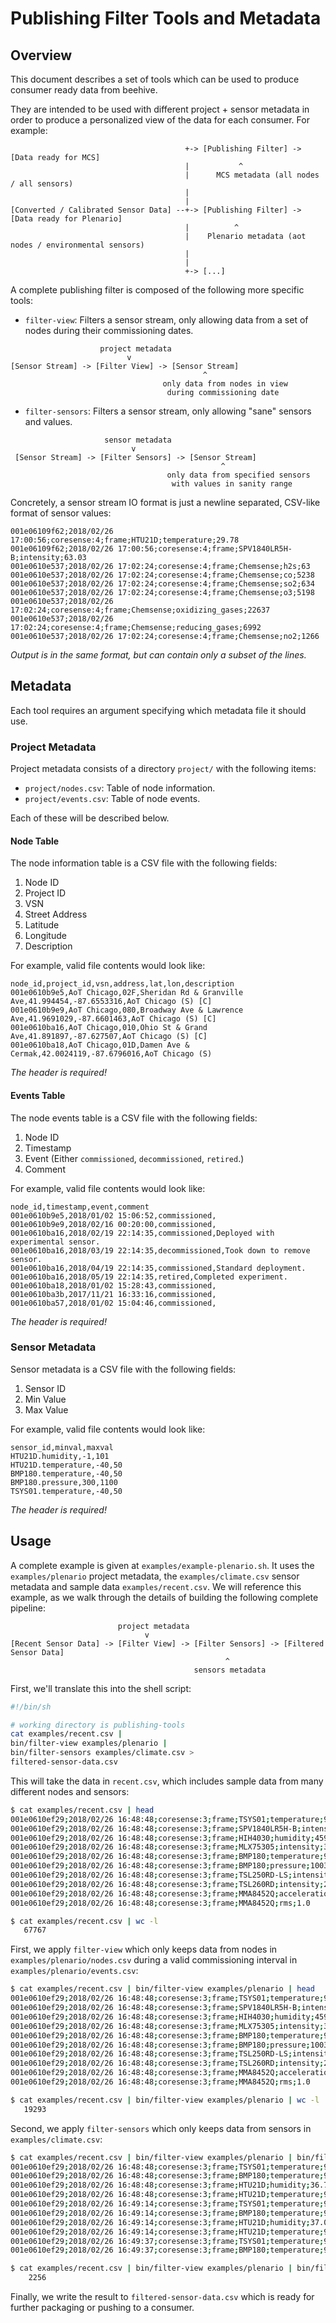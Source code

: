 # Publishing Filter Tools and Metadata

## Overview

This document describes a set of tools which can be used to produce consumer
ready data from beehive.

They are intended to be used with different project + sensor metadata in order
to produce a personalized view of the data for each consumer. For example:

```
                                       +-> [Publishing Filter] -> [Data ready for MCS]
                                       |           ^
                                       |      MCS metadata (all nodes / all sensors)
                                       |
                                       |
[Converted / Calibrated Sensor Data] --+-> [Publishing Filter] -> [Data ready for Plenario]
                                       |          ^
                                       |    Plenario metadata (aot nodes / environmental sensors)
                                       |
                                       |
                                       +-> [...]
```

A complete publishing filter is composed of the following more specific tools:

* `filter-view`: Filters a sensor stream, only allowing data from a set of nodes during their commissioning dates.
```
                    project metadata
                          v
[Sensor Stream] -> [Filter View] -> [Sensor Stream]
                                           ^
                                  only data from nodes in view
                                   during commissioning date
```

* `filter-sensors`: Filters a sensor stream, only allowing "sane" sensors and values.
```
                     sensor metadata
                           v
 [Sensor Stream] -> [Filter Sensors] -> [Sensor Stream]
                                               ^
                                   only data from specified sensors
                                    with values in sanity range
```

Concretely, a sensor stream IO format is just a newline separated, CSV-like format of sensor
values:

```
001e06109f62;2018/02/26 17:00:56;coresense:4;frame;HTU21D;temperature;29.78
001e06109f62;2018/02/26 17:00:56;coresense:4;frame;SPV1840LR5H-B;intensity;63.03
001e0610e537;2018/02/26 17:02:24;coresense:4;frame;Chemsense;h2s;63
001e0610e537;2018/02/26 17:02:24;coresense:4;frame;Chemsense;co;5238
001e0610e537;2018/02/26 17:02:24;coresense:4;frame;Chemsense;so2;634
001e0610e537;2018/02/26 17:02:24;coresense:4;frame;Chemsense;o3;5198
001e0610e537;2018/02/26 17:02:24;coresense:4;frame;Chemsense;oxidizing_gases;22637
001e0610e537;2018/02/26 17:02:24;coresense:4;frame;Chemsense;reducing_gases;6992
001e0610e537;2018/02/26 17:02:24;coresense:4;frame;Chemsense;no2;1266
```

_Output is in the same format, but can contain only a subset of the lines._

## Metadata

Each tool requires an argument specifying which metadata file it should use.

### Project Metadata

Project metadata consists of a directory `project/` with the following items:

* `project/nodes.csv`: Table of node information.
* `project/events.csv`: Table of node events.

Each of these will be described below.

#### Node Table

The node information table is a CSV file with the following fields:

1. Node ID
2. Project ID
3. VSN
4. Street Address
5. Latitude
6. Longitude
7. Description

For example, valid file contents would look like:

```
node_id,project_id,vsn,address,lat,lon,description
001e0610b9e5,AoT Chicago,02F,Sheridan Rd & Granville Ave,41.994454,-87.6553316,AoT Chicago (S) [C]
001e0610b9e9,AoT Chicago,080,Broadway Ave & Lawrence Ave,41.9691029,-87.6601463,AoT Chicago (S) [C]
001e0610ba16,AoT Chicago,010,Ohio St & Grand Ave,41.891897,-87.627507,AoT Chicago (S) [C]
001e0610ba18,AoT Chicago,01D,Damen Ave & Cermak,42.0024119,-87.6796016,AoT Chicago (S)
```

_The header is required!_

#### Events Table

The node events table is a CSV file with the following fields:

1. Node ID
2. Timestamp
3. Event (Either `commissioned`, `decommissioned`, `retired`.)
4. Comment

For example, valid file contents would look like:

```
node_id,timestamp,event,comment
001e0610b9e5,2018/01/02 15:06:52,commissioned,
001e0610b9e9,2018/02/16 00:20:00,commissioned,
001e0610ba16,2018/02/19 22:14:35,commissioned,Deployed with experimental sensor.
001e0610ba16,2018/03/19 22:14:35,decommissioned,Took down to remove sensor.
001e0610ba16,2018/04/19 22:14:35,commissioned,Standard deployment.
001e0610ba16,2018/05/19 22:14:35,retired,Completed experiment.
001e0610ba18,2018/01/02 15:28:43,commissioned,
001e0610ba3b,2017/11/21 16:33:16,commissioned,
001e0610ba57,2018/01/02 15:04:46,commissioned,
```

_The header is required!_

### Sensor Metadata

Sensor metadata is a CSV file with the following fields:

1. Sensor ID
2. Min Value
3. Max Value

For example, valid file contents would look like:

```
sensor_id,minval,maxval
HTU21D.humidity,-1,101
HTU21D.temperature,-40,50
BMP180.temperature,-40,50
BMP180.pressure,300,1100
TSYS01.temperature,-40,50
```

_The header is required!_

## Usage

A complete example is given at `examples/example-plenario.sh`. It uses the
`examples/plenario` project metadata, the `examples/climate.csv` sensor metadata
and sample data `examples/recent.csv`. We will reference this example, as we
walk through the details of building the following complete pipeline:

```
                        project metadata
                              v
[Recent Sensor Data] -> [Filter View] -> [Filter Sensors] -> [Filtered Sensor Data]
                                                ^
                                         sensors metadata
```

First, we'll translate this into the shell script:

```sh
#!/bin/sh

# working directory is publishing-tools
cat examples/recent.csv |
bin/filter-view examples/plenario |
bin/filter-sensors examples/climate.csv >
filtered-sensor-data.csv
```

This will take the data in `recent.csv`, which includes sample data from many
different nodes and sensors:

```sh
$ cat examples/recent.csv | head
001e0610ef29;2018/02/26 16:48:48;coresense:3;frame;TSYS01;temperature;9.04
001e0610ef29;2018/02/26 16:48:48;coresense:3;frame;SPV1840LR5H-B;intensity;814
001e0610ef29;2018/02/26 16:48:48;coresense:3;frame;HIH4030;humidity;459
001e0610ef29;2018/02/26 16:48:48;coresense:3;frame;MLX75305;intensity;31162
001e0610ef29;2018/02/26 16:48:48;coresense:3;frame;BMP180;temperature;9.25
001e0610ef29;2018/02/26 16:48:48;coresense:3;frame;BMP180;pressure;100301
001e0610ef29;2018/02/26 16:48:48;coresense:3;frame;TSL250RD-LS;intensity;21952
001e0610ef29;2018/02/26 16:48:48;coresense:3;frame;TSL260RD;intensity;21092
001e0610ef29;2018/02/26 16:48:48;coresense:3;frame;MMA8452Q;acceleration.y;-1.0
001e0610ef29;2018/02/26 16:48:48;coresense:3;frame;MMA8452Q;rms;1.0

$ cat examples/recent.csv | wc -l
   67767
```

First, we apply `filter-view` which only keeps data from nodes in
`examples/plenario/nodes.csv` during a valid commissioning interval in
`examples/plenario/events.csv`:

```sh
$ cat examples/recent.csv | bin/filter-view examples/plenario | head
001e0610ef29;2018/02/26 16:48:48;coresense:3;frame;TSYS01;temperature;9.04
001e0610ef29;2018/02/26 16:48:48;coresense:3;frame;SPV1840LR5H-B;intensity;814
001e0610ef29;2018/02/26 16:48:48;coresense:3;frame;HIH4030;humidity;459
001e0610ef29;2018/02/26 16:48:48;coresense:3;frame;MLX75305;intensity;31162
001e0610ef29;2018/02/26 16:48:48;coresense:3;frame;BMP180;temperature;9.25
001e0610ef29;2018/02/26 16:48:48;coresense:3;frame;BMP180;pressure;100301
001e0610ef29;2018/02/26 16:48:48;coresense:3;frame;TSL250RD-LS;intensity;21952
001e0610ef29;2018/02/26 16:48:48;coresense:3;frame;TSL260RD;intensity;21092
001e0610ef29;2018/02/26 16:48:48;coresense:3;frame;MMA8452Q;acceleration.y;-1.0
001e0610ef29;2018/02/26 16:48:48;coresense:3;frame;MMA8452Q;rms;1.0

$ cat examples/recent.csv | bin/filter-view examples/plenario | wc -l
   19293
```

Second, we apply `filter-sensors` which only keeps data from sensors in
`examples/climate.csv`:

```sh
$ cat examples/recent.csv | bin/filter-view examples/plenario | bin/filter-sensors examples/climate.csv | head
001e0610ef29;2018/02/26 16:48:48;coresense:3;frame;TSYS01;temperature;9.04
001e0610ef29;2018/02/26 16:48:48;coresense:3;frame;BMP180;temperature;9.25
001e0610ef29;2018/02/26 16:48:48;coresense:3;frame;HTU21D;humidity;36.72
001e0610ef29;2018/02/26 16:48:48;coresense:3;frame;HTU21D;temperature;9.39
001e0610ef29;2018/02/26 16:49:14;coresense:3;frame;TSYS01;temperature;9.05
001e0610ef29;2018/02/26 16:49:14;coresense:3;frame;BMP180;temperature;9.3
001e0610ef29;2018/02/26 16:49:14;coresense:3;frame;HTU21D;humidity;37.08
001e0610ef29;2018/02/26 16:49:14;coresense:3;frame;HTU21D;temperature;9.41
001e0610ef29;2018/02/26 16:49:37;coresense:3;frame;TSYS01;temperature;9.04
001e0610ef29;2018/02/26 16:49:37;coresense:3;frame;BMP180;temperature;9.3

$ cat examples/recent.csv | bin/filter-view examples/plenario | bin/filter-sensors examples/climate.csv | wc -l
    2256
```

Finally, we write the result to `filtered-sensor-data.csv` which is ready for
further packaging or pushing to a consumer.
